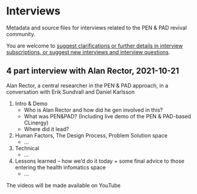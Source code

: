 # Interviews
Metadata and source files for interviews related to the PEN &amp; PAD revival community. 

You are welcome to [suggest clarifications or further details in interview subscriptions, or suggest new interviews and interview questions](https://github.com/pen-pad-revival/interviews/issues).

## 4 part interview with Alan Rector, 2021-10-21
Alan Rector, a central researcher in the PEN & PAD approach, in a conversation with Erik Sundvall and Daniel Karlsson
1. Intro & Demo
    * Who is Alan Rector and how did he gen involved in this?
    * What was PEN&PAD? (Including live demo of the PEN & PAD-based CLinergy)
    * Where did it lead?
2. Human Factors, The Design Process, Problem  Solution space
    * ...
3. Technical 
    * ...
4. Lessons learned – how we’d do it today + some final advice to those entering the health infomatics space
    * ...

The videos will be made available on YouTube


